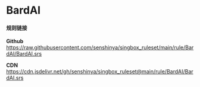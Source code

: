 # BardAI

#### 规则链接

**Github**
https://raw.githubusercontent.com/senshinya/singbox_ruleset/main/rule/BardAI/BardAI.srs

**CDN**
https://cdn.jsdelivr.net/gh/senshinya/singbox_ruleset@main/rule/BardAI/BardAI.srs